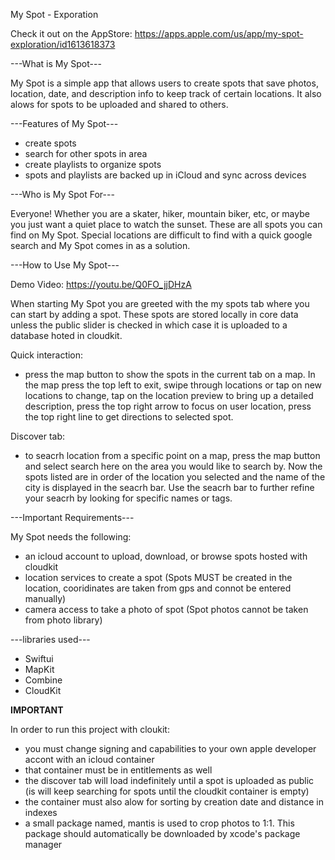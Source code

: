 My Spot - Exporation

Check it out on the AppStore: https://apps.apple.com/us/app/my-spot-exploration/id1613618373

---What is My Spot---

My Spot is a simple app that allows users to create spots that save photos, location, date, and description info to keep track of certain locations. It also alows for spots to be uploaded and shared to others.

---Features of My Spot---

- create spots
- search for other spots in area
- create playlists to organize spots
- spots and playlists are backed up in iCloud and sync across devices

---Who is My Spot For---

Everyone! Whether you are a skater, hiker, mountain biker, etc, or maybe you just want a quiet place to watch the sunset. These are all spots you can find on My Spot. Special locations are difficult to find with a quick google search and My Spot comes in as a solution.

---How to Use My Spot---

Demo Video: https://youtu.be/Q0FO_jjDHzA

When starting My Spot you are greeted with the my spots tab where you can start by adding a spot. These spots are stored locally in core data unless the public slider is checked in which case it is uploaded to a database hoted in cloudkit.

Quick interaction:
- press the map button to show the spots in the current tab on a map. In the map press the top left to exit, swipe through locations or tap on new locations to change, tap on the location preview to bring up a detailed description, press the top right arrow to focus on user location, press the top right line to get directions to selected spot.

Discover tab:
- to seacrh location from a specific point on a map, press the map button and select search here on the area you would like to search by. Now the spots listed are in order of the location you selected and the name of the city is displayed in the seacrh bar. Use the seacrh bar to further refine your seacrh by looking for specific names or tags.

---Important Requirements---

My Spot needs the following:
- an icloud account to upload, download, or browse spots hosted with cloudkit
- location services to create a spot (Spots MUST be created in the location, cooridinates are taken from gps and connot be entered manually)
- camera access to take a photo of spot (Spot photos cannot be taken from photo library)

---libraries used---

- Swiftui
- MapKit
- Combine
- CloudKit


******IMPORTANT******

In order to run this project with cloukit:

- you must change signing and capabilities to your own apple developer accont with an icloud container
- that container must be in entitlements as well
- the discover tab will load indefinitely until a spot is uploaded as public (is will keep searching for spots until the cloudkit container is empty) 
- the container must also alow for sorting by creation date and distance in indexes
- a small package named, mantis is used to crop photos to 1:1. This package should automatically be downloaded by xcode's package manager
